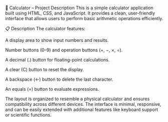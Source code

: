 🧮 Calculator – Project Description
This is a simple calculator application built using HTML, CSS, and JavaScript. It provides a clean, user-friendly interface that allows users to perform basic arithmetic operations efficiently.

📋 Description
The calculator features:

A display area to show input numbers and results.

Number buttons (0–9) and operation buttons (+, −, ×, ÷).

A decimal (.) button for floating-point calculations.

A clear (C) button to reset the display.

A backspace (←) button to delete the last character.

An equals (=) button to evaluate expressions.

The layout is organized to resemble a physical calculator and ensures compatibility across different devices. The interface is minimal, responsive, and can be easily extended with additional features like keyboard support or scientific functions.

